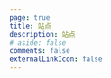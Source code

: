 ```yaml
---
page: true
title: 站点
description: 站点
# aside: false
comments: false
externalLinkIcon: false
---
```

<script setup>
import Tab from '../.vitepress/theme/components/tab.vue'
</script>
<Tab/>
